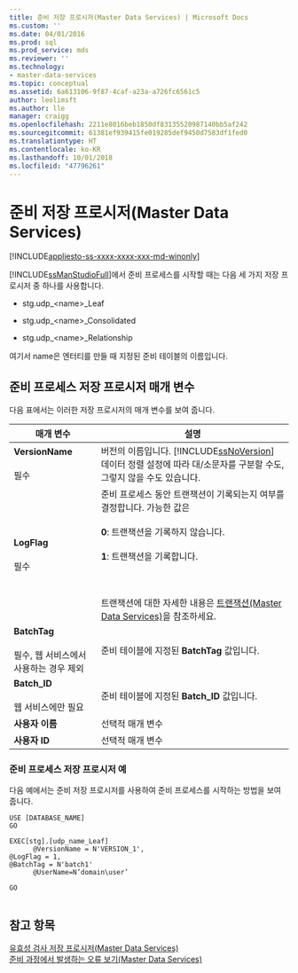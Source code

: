 ```yaml
---
title: 준비 저장 프로시저(Master Data Services) | Microsoft Docs
ms.custom: ''
ms.date: 04/01/2016
ms.prod: sql
ms.prod_service: mds
ms.reviewer: ''
ms.technology:
- master-data-services
ms.topic: conceptual
ms.assetid: 6a613106-9f87-4caf-a23a-a726fc6561c5
author: leolimsft
ms.author: lle
manager: craigg
ms.openlocfilehash: 2211e8016beb1850df83135520987140bb5af242
ms.sourcegitcommit: 61381ef939415fe019285def9450d7583df1fed0
ms.translationtype: HT
ms.contentlocale: ko-KR
ms.lasthandoff: 10/01/2018
ms.locfileid: "47796261"
---
```

# <a name="staging-stored-procedure-master-data-services"></a>준비 저장 프로시저(Master Data Services)

[!INCLUDE[appliesto-ss-xxxx-xxxx-xxx-md-winonly](../includes/appliesto-ss-xxxx-xxxx-xxx-md-winonly.md)]

  [!INCLUDE[ssManStudioFull](../includes/ssmanstudiofull-md.md)]에서 준비 프로세스를 시작할 때는 다음 세 가지 저장 프로시저 중 하나를 사용합니다.  
  
-   stg.udp_\<name>_Leaf  
  
-   stg.udp_\<name>_Consolidated  
  
-   stg.udp_\<name>_Relationship  
  
 여기서 name은 엔터티를 만들 때 지정된 준비 테이블의 이름입니다.  
  
## <a name="staging-process-stored-procedure-parameters"></a>준비 프로세스 저장 프로시저 매개 변수  
 다음 표에서는 이러한 저장 프로시저의 매개 변수를 보여 줍니다.  
  
|매개 변수|설명|  
|---------------|-----------------|  
|**VersionName**<br /><br /> 필수|버전의 이름입니다. [!INCLUDE[ssNoVersion](../includes/ssnoversion-md.md)] 데이터 정렬 설정에 따라 대/소문자를 구분할 수도, 그렇지 않을 수도 있습니다.|  
|**LogFlag**<br /><br /> 필수|준비 프로세스 동안 트랜잭션이 기록되는지 여부를 결정합니다. 가능한 값은<br /><br /> **0**: 트랜잭션을 기록하지 않습니다.<br /><br /> **1**: 트랜잭션을 기록합니다.<br /><br /> <br /><br /> 트랜잭션에 대한 자세한 내용은 [트랜잭션&#40;Master Data Services&#41;](../master-data-services/transactions-master-data-services.md)을 참조하세요.|  
|**BatchTag**<br /><br /> 필수, 웹 서비스에서 사용하는 경우 제외|준비 테이블에 지정된 **BatchTag** 값입니다.|  
|**Batch_ID**<br /><br /> 웹 서비스에만 필요|준비 테이블에 지정된 **Batch_ID** 값입니다.|  
|**사용자 이름**|선택적 매개 변수|  
|**사용자 ID**|선택적 매개 변수|  
  
### <a name="staging-process-stored-procedure-example"></a>준비 프로세스 저장 프로시저 예  
 다음 예에서는 준비 저장 프로시저를 사용하여 준비 프로세스를 시작하는 방법을 보여 줍니다.  
  
```  
USE [DATABASE_NAME]  
GO  
  
EXEC[stg].[udp_name_Leaf]  
      @VersionName = N'VERSION_1',  
@LogFlag = 1,  
@BatchTag = N'batch1'  
      @UserName=N’domain\user’  
  
GO  
  
```  
  
## <a name="see-also"></a>참고 항목  
 [유효성 검사 저장 프로시저&#40;Master Data Services&#41;](../master-data-services/validation-stored-procedure-master-data-services.md)   
 [준비 과정에서 발생하는 오류 보기&#40;Master Data Services&#41;](../master-data-services/view-errors-that-occur-during-staging-master-data-services.md)  
  
  
